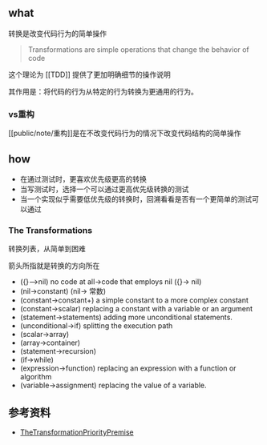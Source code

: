 ## what
转换是改变代码行为的简单操作
> Transformations are simple operations that change the behavior of code


这个理论为 [[TDD]] 提供了更加明确细节的操作说明

其作用是：将代码的行为从特定的行为转换为更通用的行为。

### vs重构

[[public/note/重构]]是在不改变代码行为的情况下改变代码结构的简单操作

## how
- 在通过测试时，更喜欢优先级更高的转换
- 当写测试时，选择一个可以通过更高优先级转换的测试
- 当一个实现似乎需要低优先级的转换时，回溯看看是否有一个更简单的测试可以通过

### The Transformations
转换列表，从简单到困难

箭头所指就是转换的方向所在

- ({}–>nil) no code at all->code that employs nil ({}-> nil) 
- (nil->constant) (nil-> 常数)
- (constant->constant+) a simple constant to a more complex constant
- (constant->scalar) replacing a constant with a variable or an argument
- (statement->statements) adding more unconditional statements.
- (unconditional->if) splitting the execution path
- (scalar->array) 
- (array->container) 
- (statement->recursion)
- (if->while)
- (expression->function) replacing an expression with a function or algorithm
- (variable->assignment) replacing the value of a variable.

## 参考资料
- [TheTransformationPriorityPremise](https://blog.cleancoder.com/uncle-bob/2013/05/27/TheTransformationPriorityPremise.html)